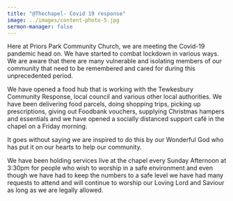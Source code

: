 ```yaml
---
title: "@Thechapel- Covid 19 response"
image: ../images/content-photo-5.jpg
sermon-manager: false
---
```


Here at Priors Park Community Church, we are meeting the Covid-19 pandemic head on. We have started to combat lockdown in various ways. We are aware that there are many vulnerable and isolating members of our community that need to be remembered and cared for during this unprecedented period.

We have opened a food hub that is working with the Tewkesbury Community Response, local council and various other local authorities. We have been delivering food parcels, doing shopping trips, picking up prescriptions, giving out Foodbank vouchers, supplying Christmas hampers and essentials and we have opened a socially distanced support café in the chapel on a Friday morning.

It goes without saying we are inspired to do this by our Wonderful God who has put it on our hearts to help our community.

We have been holding services live at the chapel every Sunday Afternoon at 3:30pm for people who wish to worship in a safe environment and even though we have had to keep the numbers to a safe level we have had many requests to attend and will continue to worship our Loving Lord and Saviour as long as we are legally allowed.
